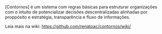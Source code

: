 [Contornos] é um sistema com regras básicas para estruturar organizações com o intuito de potencializar decisões descentralizadas alinhadas por proppósito e estratégia, transparência e fluxo de informações.

Leia mais na wiki: https://github.com/renatoac/contornos/wiki/

